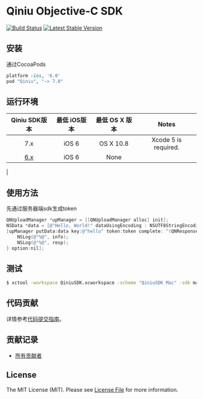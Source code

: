 # Qiniu Objective-C SDK

[![Build Status](https://travis-ci.org/qiniu/objective-c-sdk.svg?branch=master)](https://travis-ci.org/qiniu/objective-c-sdk)
[![Latest Stable Version](https://badge.fury.io/co/Qiniu.png)](https://github.com/qiniu/objective-c-sdk/releases)

## 安装

通过CocoaPods

```ruby
platform :ios, '6.0'
pod "Qiniu", "~> 7.0"
```

## 运行环境

| Qiniu SDK版本 | 最低 iOS版本   | 最低 OS X 版本  |                                   Notes                                   |
|:--------------------:|:---------------------------:|:----------------------------:|:-------------------------------------------------------------------------:|
|          7.x         |            iOS 6            |           OS X 10.8          | Xcode 5 is required.  |
|          [6.x](https://github.com/qiniu/ios-sdk)         |            iOS 6            |         None        |                                                                           |
|


## 使用方法

先通过服务器端sdk生成token
```objective-c
QNUploadManager *upManager = [[QNUploadManager alloc] init];
NSData *data = [@"Hello, World!" dataUsingEncoding : NSUTF8StringEncoding];
[upManager putData:data key:@"hello" token:token complete: ^(QNResponseInfo *info, NSString *key, NSDictionary *resp) {
    NSLog(@"%@", info);
    NSLog(@"%@", resp);
} option:nil];

```


## 测试

``` bash
$ xctool -workspace QiniuSDK.xcworkspace -scheme "QiniuSDK Mac" -sdk macosx -configuration Release test -test-sdk macosx
```


## 代码贡献

详情参考[代码提交指南](https://github.com/qiniu/objective-c-sdk/blob/master/CONTRIBUTING.md)。

## 贡献记录

- [所有贡献者](https://github.com/qiniu/objective-c-sdk/contributors)


## License

The MIT License (MIT). Please see [License File](https://github.com/qiniu/objective-c-sdk/blob/master/LICENSE) for more information.

